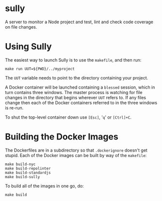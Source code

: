 sully
=====

A server to monitor a Node project and test, lint and check code coverage on file changes.

# Using Sully

The easiest way to launch Sully is to use the `makefile`, and then run:

```shell
make run UUT=${PWD}/../myproject
```

The `UUT` variable needs to point to the directory containing your project.

A Docker container will be launched containing a `blessed` session, which in turn contains three windows. The master process is watching for file changes in the directory that begins wherever `UUT` refers to. If any files change then each of the Docker containers referred to in the three windows is re-run.

To shut the top-level container down use `[Esc]`, '`q`' or `[Ctrl]+C`.

# Building the Docker Images

The Dockerfiles are in a subdirectory so that `.dockerignore` doesn't get stupid. Each of the Docker images can be built by way of the `makefile`:

```shell
make build-nyc
make build-repolinter
make build-standardjs
make build-sully
```

To build all of the images in one go, do:

```shell
make build
```
